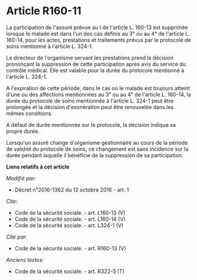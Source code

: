 # Article R160-11

La participation de l'assuré prévue au I de l'article L. 160-13 est supprimée lorsque le malade est dans l'un des cas définis
au 3° ou au 4° de l'article L. 160-14, pour les actes, prestations et traitements prévus par le protocole de soins mentionné
à l'article L. 324-1. 

Le directeur de l'organisme servant les prestations prend la décision prononçant la suppression de cette participation après
avis du service du contrôle médical. Elle est valable pour la durée du protocole mentionné à l'article L. 324-1. 

A l'expiration de cette période, dans le cas où le malade est toujours atteint d'une ou des affections mentionnées au 3° ou
au 4° de l'article L. 160-14, la durée du protocole de soins mentionnée à l'article L. 324-1 peut être prolongée et la
décision d'exonération peut être renouvelée dans les mêmes conditions. 

A défaut de durée mentionnée sur le protocole, la décision indique sa propre durée. 

Lorsqu'un assuré change d'organisme gestionnaire au cours de la période de validité du protocole de soins, ce changement est
sans incidence sur la durée pendant laquelle il bénéficie de la suppression de sa participation.

**Liens relatifs à cet article**

_Modifié par_:

  - Décret n°2016-1362 du 12 octobre 2016 - art. 1

_Cite_:

  - Code de la sécurité sociale. - art. L160-13 (V)
  - Code de la sécurité sociale. - art. L160-14 (V)
  - Code de la sécurité sociale. - art. L324-1 (V)

_Cité par_:

  - Code de la sécurité sociale. - art. R160-13 (V)

_Anciens textes_:

  - Code de la sécurité sociale. - art. R322-5 (T)
